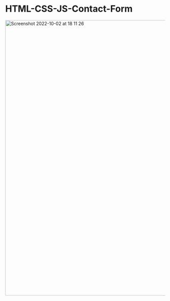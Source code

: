 # HTML-CSS-JS-Contact-Form

<img width="868" alt="Screenshot 2022-10-02 at 18 11 26" src="https://user-images.githubusercontent.com/42389395/193466971-a811f7ac-ae2a-4d9b-8200-43aa7ff6b542.png">
